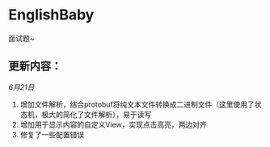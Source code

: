 # EnglishBaby
面试题~

更新内容：
-----
*6月21日*
 1. 增加文件解析，结合protobuf将纯文本文件转换成二进制文件（这里使用了状态机，极大的简化了文件解析），易于读写
 2. 增加用于显示内容的自定义View，实现点击高亮，两边对齐
 3. 修复了一些配置错误